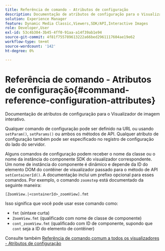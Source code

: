 ```yaml
---
title: Referência de comando - Atributos de configuração
description: Documentação de atributos de configuração para o Visualizador de imagem interativo.
solution: Experience Manager
feature: Dynamic Media Classic,Viewers,SDK/API,Interactive Images
role: Developer,User
exl-id: 53c4b304-3b45-4ff0-91aa-a14f39ab1e94
source-git-commit: 4f81f755789613222a66bed2961117604ae19e62
workflow-type: tm+mt
source-wordcount: '142'
ht-degree: 0%

---
```


# Referência de comando - Atributos de configuração{#command-reference-configuration-attributes}

Documentação de atributos de configuração para o Visualizador de imagem interativo.

Qualquer comando de configuração pode ser definido na URL ou usando `setParam()`, `setParams()` ou ambos os métodos de API. Qualquer atributo de configuração também pode ser especificado no registro de configuração do lado do servidor.

Alguns comandos de configuração podem receber o nome da classe ou o nome da instância do componente SDK do visualizador correspondente. Um nome de instância do componente é dinâmico e depende da ID do elemento DOM do contêiner de visualizador passado para o método de API `setContainerId()`. A documentação inclui um prefixo opcional para esses comandos. Por exemplo, o comando `zoomstep` está documentado da seguinte maneira:

`[ZoomView.|<containerId>_zoomView].fmt`

Isso significa que você pode usar esse comando como:

* `fmt` (sintaxe curta)
* `ZoomView.fmt` (qualificado com nome de classe de componente)
* `cont_zoomView.fmt` (qualificado com ID de componente, supondo que `cont` seja a ID do elemento de contêiner)

Consulte também [Referência de comando comum a todos os visualizadores - Atributos de configuração](../../../r-html5-viewer-20-cmdref-configattrib/r-html5-viewer-20-cmdref-configattrib.md#concept-850e0f2c49b949deb7cfbfd330d329bd)
